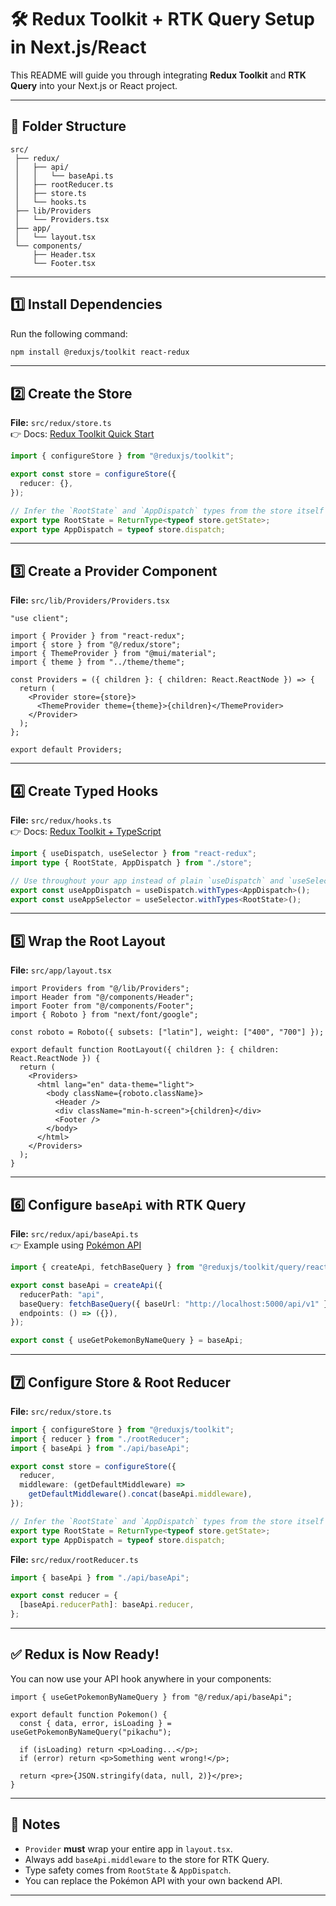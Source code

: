 # 🛠 Redux Toolkit + RTK Query Setup in Next.js/React

This README will guide you through integrating **Redux Toolkit** and **RTK Query** into your Next.js or React project.

---

## 📂 Folder Structure

```
src/
 ├── redux/
 │   ├── api/
 │   │   └── baseApi.ts
 │   ├── rootReducer.ts
 │   ├── store.ts
 │   └── hooks.ts
 ├── lib/Providers
 │   └── Providers.tsx
 ├── app/
 │   └── layout.tsx
 └── components/
     ├── Header.tsx
     └── Footer.tsx
```

---

## 1️⃣ Install Dependencies

Run the following command:

```bash
npm install @reduxjs/toolkit react-redux
```

---

## 2️⃣ Create the Store

**File:** `src/redux/store.ts`  
👉 Docs: [Redux Toolkit Quick Start](https://redux-toolkit.js.org/tutorials/quick-start)

```ts
import { configureStore } from "@reduxjs/toolkit";

export const store = configureStore({
  reducer: {},
});

// Infer the `RootState` and `AppDispatch` types from the store itself
export type RootState = ReturnType<typeof store.getState>;
export type AppDispatch = typeof store.dispatch;
```

---

## 3️⃣ Create a Provider Component

**File:** `src/lib/Providers/Providers.tsx`

```tsx
"use client";

import { Provider } from "react-redux";
import { store } from "@/redux/store";
import { ThemeProvider } from "@mui/material";
import { theme } from "../theme/theme";

const Providers = ({ children }: { children: React.ReactNode }) => {
  return (
    <Provider store={store}>
      <ThemeProvider theme={theme}>{children}</ThemeProvider>
    </Provider>
  );
};

export default Providers;
```

---

## 4️⃣ Create Typed Hooks

**File:** `src/redux/hooks.ts`  
👉 Docs: [Redux Toolkit + TypeScript](https://redux-toolkit.js.org/tutorials/typescript)

```ts
import { useDispatch, useSelector } from "react-redux";
import type { RootState, AppDispatch } from "./store";

// Use throughout your app instead of plain `useDispatch` and `useSelector`
export const useAppDispatch = useDispatch.withTypes<AppDispatch>();
export const useAppSelector = useSelector.withTypes<RootState>();
```

---

## 5️⃣ Wrap the Root Layout

**File:** `src/app/layout.tsx`

```tsx
import Providers from "@/lib/Providers";
import Header from "@/components/Header";
import Footer from "@/components/Footer";
import { Roboto } from "next/font/google";

const roboto = Roboto({ subsets: ["latin"], weight: ["400", "700"] });

export default function RootLayout({ children }: { children: React.ReactNode }) {
  return (
    <Providers>
      <html lang="en" data-theme="light">
        <body className={roboto.className}>
          <Header />
          <div className="min-h-screen">{children}</div>
          <Footer />
        </body>
      </html>
    </Providers>
  );
}
```

---

## 6️⃣ Configure `baseApi` with RTK Query

**File:** `src/redux/api/baseApi.ts`  
👉 Example using [Pokémon API](https://redux-toolkit.js.org/rtk-query/overview)

```ts
import { createApi, fetchBaseQuery } from "@reduxjs/toolkit/query/react";

export const baseApi = createApi({
  reducerPath: "api",
  baseQuery: fetchBaseQuery({ baseUrl: "http://localhost:5000/api/v1" }),
  endpoints: () => ({}),
});

export const { useGetPokemonByNameQuery } = baseApi;
```

---

## 7️⃣ Configure Store & Root Reducer

**File:** `src/redux/store.ts`

```ts
import { configureStore } from "@reduxjs/toolkit";
import { reducer } from "./rootReducer";
import { baseApi } from "./api/baseApi";

export const store = configureStore({
  reducer,
  middleware: (getDefaultMiddleware) =>
    getDefaultMiddleware().concat(baseApi.middleware),
});

// Infer the `RootState` and `AppDispatch` types from the store itself
export type RootState = ReturnType<typeof store.getState>;
export type AppDispatch = typeof store.dispatch;
```

**File:** `src/redux/rootReducer.ts`

```ts
import { baseApi } from "./api/baseApi";

export const reducer = {
  [baseApi.reducerPath]: baseApi.reducer,
};
```

---

## ✅ Redux is Now Ready!

You can now use your API hook anywhere in your components:

```tsx
import { useGetPokemonByNameQuery } from "@/redux/api/baseApi";

export default function Pokemon() {
  const { data, error, isLoading } = useGetPokemonByNameQuery("pikachu");

  if (isLoading) return <p>Loading...</p>;
  if (error) return <p>Something went wrong!</p>;

  return <pre>{JSON.stringify(data, null, 2)}</pre>;
}
```

---

## 📝 Notes

- `Provider` **must** wrap your entire app in `layout.tsx`.
- Always add `baseApi.middleware` to the store for RTK Query.
- Type safety comes from `RootState` & `AppDispatch`.
- You can replace the Pokémon API with your own backend API.

---

